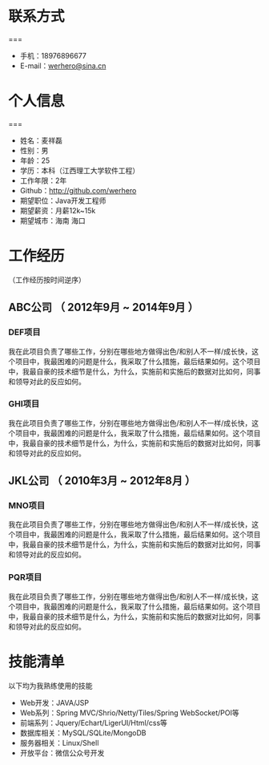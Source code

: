 # 联系方式

===

+ 手机：18976896677
+ E-mail：werhero@sina.cn

# 个人信息

===

+ 姓名：麦祥磊
+ 性别：男
+ 年龄：25
+ 学历：本科（江西理工大学软件工程）
+ 工作年限：2年
+ Github：http://github.com/werhero
+ 期望职位：Java开发工程师
+ 期望薪资：月薪12k~15k
+ 期望城市：海南 海口

# 工作经历

（工作经历按时间逆序）
## ABC公司 （ 2012年9月 ~ 2014年9月 ）

### DEF项目 
我在此项目负责了哪些工作，分别在哪些地方做得出色/和别人不一样/成长快，这个项目中，我最困难的问题是什么，我采取了什么措施，最后结果如何。这个项目中，我最自豪的技术细节是什么，为什么，实施前和实施后的数据对比如何，同事和领导对此的反应如何。

### GHI项目 
我在此项目负责了哪些工作，分别在哪些地方做得出色/和别人不一样/成长快，这个项目中，我最困难的问题是什么，我采取了什么措施，最后结果如何。这个项目中，我最自豪的技术细节是什么，为什么，实施前和实施后的数据对比如何，同事和领导对此的反应如何。

## JKL公司 （ 2010年3月 ~ 2012年8月 ）

### MNO项目 
我在此项目负责了哪些工作，分别在哪些地方做得出色/和别人不一样/成长快，这个项目中，我最困难的问题是什么，我采取了什么措施，最后结果如何。这个项目中，我最自豪的技术细节是什么，为什么，实施前和实施后的数据对比如何，同事和领导对此的反应如何。

### PQR项目 
我在此项目负责了哪些工作，分别在哪些地方做得出色/和别人不一样/成长快，这个项目中，我最困难的问题是什么，我采取了什么措施，最后结果如何。这个项目中，我最自豪的技术细节是什么，为什么，实施前和实施后的数据对比如何，同事和领导对此的反应如何。

# 技能清单

以下均为我熟练使用的技能

+ Web开发：JAVA/JSP
+ Web系列：Spring MVC/Shrio/Netty/Tiles/Spring WebSocket/POI等
+ 前端系列：Jquery/Echart/LigerUI/Html/css等
+ 数据库相关：MySQL/SQLite/MongoDB
+ 服务器相关：Linux/Shell
+ 开放平台：微信公众号开发
